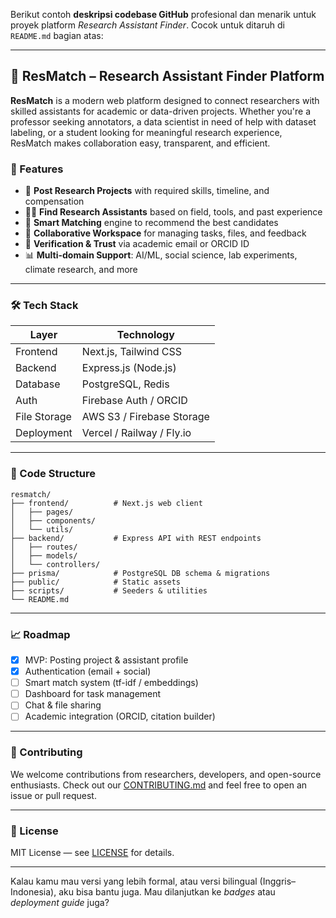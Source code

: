 Berikut contoh **deskripsi codebase GitHub** profesional dan menarik untuk proyek platform *Research Assistant Finder*. Cocok untuk ditaruh di `README.md` bagian atas:

---

## 🧠 ResMatch – Research Assistant Finder Platform

**ResMatch** is a modern web platform designed to connect researchers with skilled assistants for academic or data-driven projects. Whether you're a professor seeking annotators, a data scientist in need of help with dataset labeling, or a student looking for meaningful research experience, ResMatch makes collaboration easy, transparent, and efficient.

### 🚀 Features

* 🧪 **Post Research Projects** with required skills, timeline, and compensation
* 👩‍💻 **Find Research Assistants** based on field, tools, and past experience
* 💼 **Smart Matching** engine to recommend the best candidates
* 📝 **Collaborative Workspace** for managing tasks, files, and feedback
* 🔐 **Verification & Trust** via academic email or ORCID ID
* 📊 **Multi-domain Support**: AI/ML, social science, lab experiments, climate research, and more

---

### 🛠️ Tech Stack

| Layer        | Technology                |
| ------------ | ------------------------- |
| Frontend     | Next.js, Tailwind CSS     |
| Backend      | Express.js (Node.js)      |
| Database     | PostgreSQL, Redis         |
| Auth         | Firebase Auth / ORCID     |
| File Storage | AWS S3 / Firebase Storage |
| Deployment   | Vercel / Railway / Fly.io |

---

### 📂 Code Structure

```
resmatch/
├── frontend/          # Next.js web client
│   ├── pages/
│   ├── components/
│   └── utils/
├── backend/           # Express API with REST endpoints
│   ├── routes/
│   ├── models/
│   └── controllers/
├── prisma/            # PostgreSQL DB schema & migrations
├── public/            # Static assets
├── scripts/           # Seeders & utilities
└── README.md
```

---

### 📈 Roadmap

* [x] MVP: Posting project & assistant profile
* [x] Authentication (email + social)
* [ ] Smart match system (tf-idf / embeddings)
* [ ] Dashboard for task management
* [ ] Chat & file sharing
* [ ] Academic integration (ORCID, citation builder)

---

### 🤝 Contributing

We welcome contributions from researchers, developers, and open-source enthusiasts. Check out our [CONTRIBUTING.md](./CONTRIBUTING.md) and feel free to open an issue or pull request.

---

### 📄 License

MIT License — see [LICENSE](./LICENSE) for details.

---

Kalau kamu mau versi yang lebih formal, atau versi bilingual (Inggris–Indonesia), aku bisa bantu juga. Mau dilanjutkan ke *badges* atau *deployment guide* juga?
